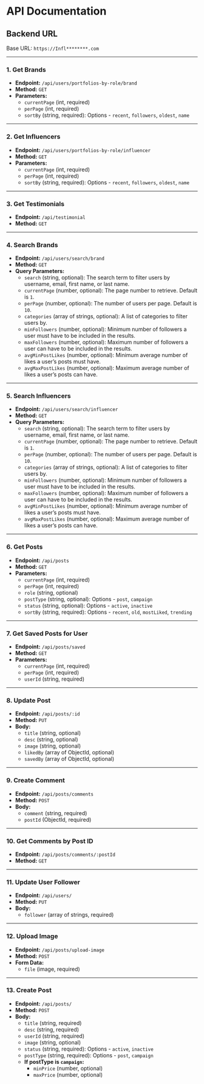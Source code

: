 # API Documentation

## Backend URL
Base URL: `https://Infl********.com`

---

### 1. Get Brands
- **Endpoint:** `/api/users/portfolios-by-role/brand`
- **Method:** `GET`
- **Parameters:**
  - `currentPage` (int, required)
  - `perPage` (int, required)
  - `sortBy` (string, required): Options - `recent`, `followers`, `oldest`, `name`

---

### 2. Get Influencers
- **Endpoint:** `/api/users/portfolios-by-role/influencer`
- **Method:** `GET`
- **Parameters:**
  - `currentPage` (int, required)
  - `perPage` (int, required)
  - `sortBy` (string, required): Options - `recent`, `followers`, `oldest`, `name`

---

### 3. Get Testimonials
- **Endpoint:** `/api/testimonial`
- **Method:** `GET`

---

### 4. Search Brands
- **Endpoint:** `/api/users/search/brand`
- **Method:** `GET`
- **Query Parameters:**
  - `search` (string, optional): The search term to filter users by username, email, first name, or last name.
  - `currentPage` (number, optional): The page number to retrieve. Default is `1`.
  - `perPage` (number, optional): The number of users per page. Default is `10`.
  - `categories` (array of strings, optional): A list of categories to filter users by.
  - `minFollowers` (number, optional): Minimum number of followers a user must have to be included in the results.
  - `maxFollowers` (number, optional): Maximum number of followers a user can have to be included in the results.
  - `avgMinPostLikes` (number, optional): Minimum average number of likes a user’s posts must have.
  - `avgMaxPostLikes` (number, optional): Maximum average number of likes a user’s posts can have.

---

### 5. Search Influencers
- **Endpoint:** `/api/users/search/influencer`
- **Method:** `GET`
- **Query Parameters:**
  - `search` (string, optional): The search term to filter users by username, email, first name, or last name.
  - `currentPage` (number, optional): The page number to retrieve. Default is `1`.
  - `perPage` (number, optional): The number of users per page. Default is `10`.
  - `categories` (array of strings, optional): A list of categories to filter users by.
  - `minFollowers` (number, optional): Minimum number of followers a user must have to be included in the results.
  - `maxFollowers` (number, optional): Maximum number of followers a user can have to be included in the results.
  - `avgMinPostLikes` (number, optional): Minimum average number of likes a user’s posts must have.
  - `avgMaxPostLikes` (number, optional): Maximum average number of likes a user’s posts can have.

---

### 6. Get Posts
- **Endpoint:** `/api/posts`
- **Method:** `GET`
- **Parameters:**
  - `currentPage` (int, required)
  - `perPage` (int, required)
  - `role` (string, optional)
  - `postType` (string, optional): Options - `post`, `campaign`
  - `status` (string, optional): Options - `active`, `inactive`
  - `sortBy` (string, required): Options - `recent`, `old`, `mostLiked`, `trending`

---

### 7. Get Saved Posts for User
- **Endpoint:** `/api/posts/saved`
- **Method:** `GET`
- **Parameters:**
  - `currentPage` (int, required)
  - `perPage` (int, required)
  - `userId` (string, required)

---

### 8. Update Post
- **Endpoint:** `/api/posts/:id`
- **Method:** `PUT`
- **Body:**
  - `title` (string, optional)
  - `desc` (string, optional)
  - `image` (string, optional)
  - `likedBy` (array of ObjectId, optional)
  - `savedBy` (array of ObjectId, optional)

---

### 9. Create Comment
- **Endpoint:** `/api/posts/comments`
- **Method:** `POST`
- **Body:**
  - `comment` (string, required)
  - `postId` (ObjectId, required)

---

### 10. Get Comments by Post ID
- **Endpoint:** `/api/posts/comments/:postId`
- **Method:** `GET`

---

### 11. Update User Follower
- **Endpoint:** `/api/users/`
- **Method:** `PUT`
- **Body:**
  - `follower` (array of strings, required)

---

### 12. Upload Image
- **Endpoint:** `/api/posts/upload-image`
- **Method:** `POST`
- **Form Data:**
  - `file` (image, required)

---

### 13. Create Post
- **Endpoint:** `/api/posts/`
- **Method:** `POST`
- **Body:**
  - `title` (string, required)
  - `desc` (string, required)
  - `userId` (string, required)
  - `image` (string, optional)
  - `status` (string, required): Options - `active`, `inactive`
  - `postType` (string, required): Options - `post`, `campaign`
  - **If postType is `campaign`:**
    - `minPrice` (number, optional)
    - `maxPrice` (number, optional)
